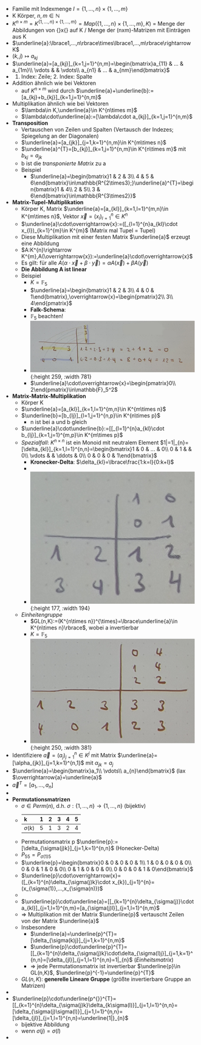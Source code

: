 - Familie mit Indexmenge $I=\lbrace1,...,n\rbrace\times\lbrace1,...,m\rbrace$
- K Körper, $n,m\in\mathbb{N}$
- $K^{n\times m}=K^{\lbrace1,...,n\rbrace\times\lbrace1,...,m\rbrace}=Map(\lbrace1,...,n\rbrace\times\lbrace1,...,m\rbrace,K)$ = Menge der Abbildungen von {}x{} auf K / Menge der (nxm)-Matrizen mit Einträgen aus K
- $\underline{a}:\lbrace1,...,n\rbrace\times\lbrace1,...,m\rbrace\rightarrow K$
- $(k,j)\mapsto a_{kj}$
- $\underline{a}=[a_{kj}]_{k=1,j=1}^{n,m}=\begin{bmatrix}a_{11} & ... & a_{1m}\\ \vdots &  & \vdots\\ a_{n1} & ... & a_{nm}\end{bmatrix}$
- 1. Index: Zeile; 2. Index: Spalte
- Addition ähnlich wie bei Vektoren
	- auf $K^{n\times m}$ wird durch $\underline{a}+\underline{b}:=[a_{kj}+b_{kj}]_{k=1,j=1}^{n,m}$
- Multiplikation ähnlich wie bei Vektoren
	- $\lambda\in K,\underline{a}\in K^{n\times m}$
	- $\lambda\cdot\underline{a}:=[\lambda\cdot a_{kj}]_{k=1,j=1}^{n,m}$
- **Transposition**
	- Vertauschen von Zeilen und Spalten (Vertausch der Indezes; Spiegelung an der Diagonalen)
	- $\underline{a}=[a_{jk}]_{j=1,k=1}^{n,m}\in K^{m\times n}$
	- $\underline{a}^{T}=[b_{kj}]_{k=1,j=1}^{n,m}\in K^{n\times m}$ mit $b_{kj}=a_{jk}$
	- b ist die *transponierte Matrix* zu a
	- Beispiel
		- $\underline{a}=\begin{bmatrix}1 & 2 & 3\\ 4 & 5 & 6\end{bmatrix}\in\mathbb{R^{2\times3};}\underline{a}^{T}=\begin{bmatrix}1 & 4\\ 2 & 5\\ 3 & 6\end{bmatrix}\in\mathbb{R^{3\times2}}$
- **Matrix-Tupel-Multiplikation**
	- Körper K, Matrix $\underline{a}=[a_{kl}]_{k=1,l=1}^{m,n}\in K^{m\times n}$, Vektor $\overrightarrow{x}=(x_{l})_{l=1}^{n}\in K^{n}$
	- $\underline{a}\cdot\overrightarrow{x}:=([_{l=1}^{n}a_{kl}\cdot x_{l})_{k=1}^{m}\in K^{m}$ (Matrix mal Tupel = Tupel)
	- Diese Multiplikation mit einer festen Matrix $\underline{a}$ erzeugt eine Abbildung
	- $A:K^{n}\rightarrow K^{m},A(\overrightarrow{x}):=\underline{a}\cdot\overrightarrow{x}$
	- Es gilt: für alle $A(\alpha\cdot\overrightarrow{x}+\beta\cdot\overrightarrow{y})=\alpha A(\overrightarrow{x})+\beta A(\overrightarrow{y})$
	- **Die Abbildung A ist linear**
	- Beispiel
		- $K=\mathbb{F}_5$
		- $\underline{a}=\begin{bmatrix}1 & 2 & 3\\ 4 & 0 & 1\end{bmatrix},\overrightarrow{x}=\begin{pmatrix}2\\ 3\\ 4\end{pmatrix}$
		- **Falk-Schema**:
		- $\mathbb{F}_5$ beachten!
		- ![20241025_102910.jpg](../assets/20241025_102910_1729845390398_0.jpg){:height 259, :width 781}
		- $\underline{a}\cdot\overrightarrow{x}=\begin{pmatrix}0\\ 2\end{pmatrix}\in\mathbb{F}_5^2$
- **Matrix-Matrix-Multiplikation**
	- Körper K
	- $\underline{a}=[a_{kl}]_{k=1,l=1}^{m,n}\in K^{m\times n}$
	- $\underline{b}=[b_{lj}]_{l=1,j=1}^{n,p}\in K^{n\times p}$
		- n ist bei a und b gleich
	- $\underline{a}\cdot\underline{b}:=[[_{l=1}^{n}a_{kl}\cdot b_{lj}]_{k=1,j=1}^{m,p}\in K^{m\times p}$
	- *Spezialfall*: $K^{n\times n}$ ist ein Monoid mit neutralem Element $1|=1|_{n}=[\delta_{kl}]_{k=1,l=1}^{n,n}=\begin{bmatrix}1 & 0 & ... & 0\\ 0 & 1 &  & 0\\ \vdots &  & \ddots & 0\\ 0 & 0 & 0 & 1\end{bmatrix}$
		- **Kronecker-Delta**: $\delta_{kl}=\lbrace\frac{1:k=l}{0:k+l}$
		-
		- ![20241025_104142.jpg](../assets/20241025_104142_1729845775298_0.jpg){:height 177, :width 194}
	- *Einheitengruppe*
		- $GL(n,K):=(K^{n\times n})^{\times}=\lbrace\underline{a}\in K^{n\times n}\rbrace$, wobei a invertierbar
		- $K=\mathbb{F}_5$
		- ![20241025_104723.jpg](../assets/20241025_104723_1729846114148_0.jpg){:height 250, :width 381}
- Identifiziere $\overrightarrow{a}=(a_{j})_{j=1}^{n}\in K^{j}$ mit Matrix $\underline{a}=[\alpha_{jk}]_{j=1,k=1}^{n,1}$ mit $\alpha_{jk}=a_{j}$
- $\underline{a}=\begin{bmatrix}a_1\\ \vdots\\ a_{n}\end{bmatrix}$ (lax $\overrightarrow{a}=\underline{a}$
- ${\overrightarrow{a}}^{T}=[a_1,...,a_{n}]$
-
- **Permutationsmatrizen**
	- $\sigma\in Perm(n)$, d.h. $\sigma:\lbrace1,...,n\rbrace\rightarrow\lbrace1,...,n\rbrace$ (bijektiv)
	- |k|1|2|3|4|5|
	  |--|--|--|--|--|--|
	  |$\sigma(k)$|5|1|3|2|4|
	- Permutationsmatrix p $\underline{p}:=[\delta_{\sigma(j)k}]_{j=1,k=1}^{n,n}$ (Honecker-Delta)
	- $P_{55}=P_{\sigma(1)5}$
	- $\underline{p}=\begin{bmatrix}0 & 0 & 0 & 0 & 1\\ 1 & 0 & 0 & 0 & 0\\ 0 & 0 & 1 & 0 & 0\\ 0 & 1 & 0 & 0 & 0\\ 0 & 0 & 0 & 1 & 0\end{bmatrix}$
	- $\underline{p}\cdot\overrightarrow{x}=([_{k=1}^{n}\delta_{\sigma(j)k}\cdot x_{k})_{j=1}^{n}=(x_{\sigma(1)},...,x_{\sigma(n)})$
	-
	- $\underline{p}\cdot\underline{a}=[[_{k=1}^{n}\delta_{\sigma(j)}\cdot a_{kl}]_{j=1,l=1}^{n,m}=[a_{\sigma(j)l}]_{j=1,l=1}^{n,m}$
	- => Multiplikation mit der Matrix $\underline{p}$ vertauscht Zeilen von der Matrix $\underline{a}$
	- Insbesondere
		- $\underline{a}=\underline{p}^{T}=[\delta_{\sigma(k)j}]_{j=1,k=1}^{n,m}$
		- $\underline{p}\cdot\underline{p}^{T}=[[_{k=1}^{n}\delta_{\sigma(j)k}\cdot\delta_{\sigma(l)j}]_{j=1,k=1}^{n,n}=[\delta_{jl}]_{j=1,l=1}^{n,n}=1|_{n}$ (*Einheitsmatrix*)
		- => jede Permutationsmatrix ist invertierbar $\underline{p}\in GL(n,K)$, $\underline{p}^{-1}=\underline{p}^{T}$
	- $GL(n,K)$: **generelle Lineare Gruppe** (größte invertierbare Gruppe an Matrizen)
-
- $\underline{p}\cdot\underline{p^{}}^{T}=[[_{k=1}^{n}\delta_{\sigma(j)k}\delta_{k\sigma(l)}]_{j=1,l=1}^{n,n}=[\delta_{\sigma(j)\sigma(l)}]_{j=1,l=1}^{n,n}=[\delta_{jl}]_{j=1,l=1}^{n,n}=\underline{1|}_{n}$
	- bijektive Abbildung
	- wenn $\sigma(j)=\sigma(l)$
-